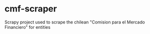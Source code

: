 # cmf-scraper
Scrapy project used to scrape the chilean "Comision para el Mercado Financiero" for entities
